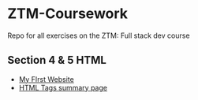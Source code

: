 # ZTM-Coursework
Repo for all exercises on the ZTM: Full stack dev course

## Section 4 & 5 HTML
- [My FIrst Website](https://martinburton.github.io/ZTM-Coursework/S4_FirstWebsite/index.html)
- [HTML Tags summary page](https://martinburton.github.io/ZTM-Coursework/S4_HTMLTags/htmlTagsPage.html)